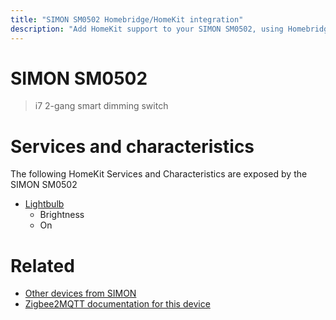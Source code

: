 ```yaml
---
title: "SIMON SM0502 Homebridge/HomeKit integration"
description: "Add HomeKit support to your SIMON SM0502, using Homebridge, Zigbee2MQTT and homebridge-z2m."
---
```

<!---
This file has been GENERATED using src/docgen/docgen.ts
DO NOT EDIT THIS FILE MANUALLY!
-->
# SIMON SM0502
> i7 2-gang smart dimming switch


# Services and characteristics
The following HomeKit Services and Characteristics are exposed by
the SIMON SM0502

* [Lightbulb](../../light.md)
  * Brightness
  * On


# Related
* [Other devices from SIMON](../index.md#simon)
* [Zigbee2MQTT documentation for this device](https://www.zigbee2mqtt.io/devices/SM0502.html)